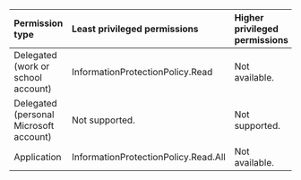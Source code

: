 |Permission type|Least privileged permissions|Higher privileged permissions|
|:---|:---|:---|
|Delegated (work or school account)|InformationProtectionPolicy.Read|Not available.|
|Delegated (personal Microsoft account)|Not supported.|Not supported.|
|Application|InformationProtectionPolicy.Read.All|Not available.|